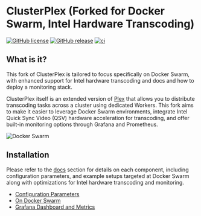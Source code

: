# ClusterPlex (Forked for Docker Swarm, Intel Hardware Transcoding)
[![GitHub license](https://img.shields.io/github/license/pabloromeo/clusterplex.svg)](https://github.com/pabloromeo/clusterplex/blob/master/LICENSE)
[![GitHub release](https://img.shields.io/github/release/pabloromeo/clusterplex.svg)](https://GitHub.com/pabloromeo/clusterplex/releases/)
[![ci](https://github.com/pabloromeo/clusterplex/actions/workflows/main.yml/badge.svg)](https://github.com/pabloromeo/clusterplex/actions)

## What is it?

This fork of ClusterPlex is tailored to focus specifically on Docker Swarm, with enhanced support for Intel hardware transcoding and docs and how to deploy a monitoring stack. 

ClusterPlex itself is an extended version of [Plex](https://plex.tv) that allows you to distribute transcoding tasks across a cluster using dedicated Workers. This fork aims to make it easier to leverage Docker Swarm environments, integrate Intel Quick Sync Video (QSV) hardware acceleration for transcoding, and offer built-in monitoring options through Grafana and Prometheus.

![Docker Swarm](docs/images/docker-swarm-logo-small.png)

## Installation

Please refer to the [docs](docs/) section for details on each component, including configuration parameters, and example setups targeted at Docker Swarm along with optimizations for Intel hardware transcoding and monitoring.

* [Configuration Parameters](docs/)
* [On Docker Swarm](docs/docker-swarm/)
* [Grafana Dashboard and Metrics](docs/grafana-dashboard/)
